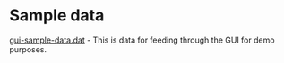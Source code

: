 # Sample data

[gui-sample-data.dat](gui-sample-data.dat) - This is data for feeding through the GUI for demo purposes.

